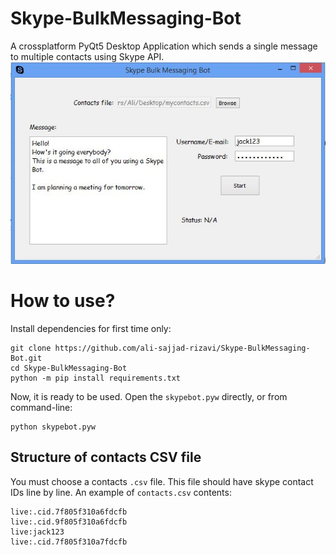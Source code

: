 # Skype-BulkMessaging-Bot
A crossplatform PyQt5 Desktop Application which sends a single message to multiple contacts using Skype API.
![image](mainwindow-screenshot.jpg)

# How to use?
Install dependencies for first time only:
```
git clone https://github.com/ali-sajjad-rizavi/Skype-BulkMessaging-Bot.git
cd Skype-BulkMessaging-Bot
python -m pip install requirements.txt
```
Now, it is ready to be used. Open the `skypebot.pyw` directly, or from command-line:
```
python skypebot.pyw
```
## Structure of contacts CSV file
You must choose a contacts `.csv` file. This file should have skype contact IDs line by line.
An example of `contacts.csv` contents:
```
live:.cid.7f805f310a6fdcfb
live:.cid.9f805f310a6fdcfb
live:jack123
live:.cid.7f805f310a7fdcfb
```